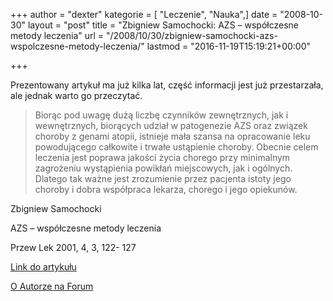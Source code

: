 +++
author = "dexter"
kategorie = [ "Leczenie", "Nauka",]
date = "2008-10-30"
layout = "post"
title = "Zbigniew Samochocki: AZS – współczesne metody leczenia"
url = "/2008/10/30/zbigniew-samochocki-azs-wspolczesne-metody-leczenia/"
lastmod = "2016-11-19T15:19:21+00:00"

+++

Prezentowany artykuł ma już kilka lat, część informacji jest już przestarzała, ale jednak warto go przeczytać.
  
<!--more-->

> Biorąc pod uwagę dużą liczbę czynników zewnętrznych, jak i wewnętrznych, biorących udział w patogenezie AZS oraz związek choroby z genami atopii, istnieje mała szansa na opracowanie leku powodującego całkowite i trwałe ustąpienie choroby. Obecnie celem leczenia jest poprawa jakości życia chorego przy minimalnym zagrożeniu wystąpienia powikłań miejscowych, jak i ogólnych. Dlatego tak ważne jest zrozumienie przez pacjenta istoty jego choroby i dobra współpraca lekarza, chorego i jego opiekunów.

Zbigniew Samochocki
  
AZS &#8211; współczesne metody leczenia
  
Przew Lek 2001, 4, 3, 122- 127

[Link do artykułu][1]

[O Autorze na Forum][2]

 [1]: http://termedia.pl/showpdf.php?article_id=1096&filename=Współczesne_metody_leczenia.pdf&priority=1
 [2]: http://www.atopowe-zapalenie.pl/forum/search.php?keywords=Samochocki*&terms=all&author=&sc=1&sf=all&sr=posts&sk=t&sd=d&st=0&ch=-1&t=0&submit=Szukaj